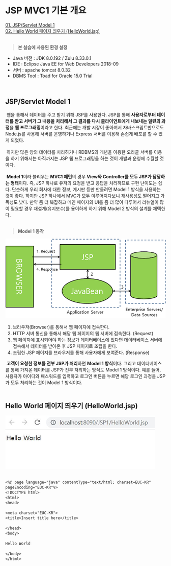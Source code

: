 # JSP MVC1 기본 개요
[01. JSP/Servlet Model 1](#jspservlet-model-1)<br/>
[02. Hello World 페이지 띄우기 (HelloWorld.jsp)](#hello-world-페이지-띄우기-helloworldjsp)<br/><br/>

> **본 실습에 사용된 환경 설정**

- Java 버전 : JDK 8.0.192 / Zulu 8.33.0.1
- IDE : Eclipse Java EE for Web Developers 2018-09
- 서버 : apache tomcat 8.0.32
- DBMS Tool : Toad for Oracle 15.0 Trial
<br/>

## JSP/Servlet Model 1
&nbsp;웹을 통해서 데이터를 주고 받기 위해 JSP를 사용한다. JSP를 통해 **사용자로부터 데이터를 받고 서버가 그 내용을 처리해서 그 결과를 다시 클라이언트에게 내보내는 일련의 과정**을 **웹 프로그래밍**이라고 한다. 최근에는 개발 시장이 좋아져서 자바스크립트만으로도 Node.js를 사용해 서버를 운영하거나 Express 서버를 이용해 손쉽게 배포를 할 수 있게 되었다.<br/><br/>
&nbsp;하지만 많은 양의 데이터를 처리하거나 RDBMS의 개념을 이용한 오라클 서버를 이용을 하기 위해서는 아직까지는 JSP 웹 프로그래밍을 하는 것이 개발과 운영에 수월할 것이다.<br/><br/>
&nbsp;**Model 1**이라 불리우는 **MVC1 패턴**의 경우 **View와 Controller를 모두 JSP가 담당하는 형태**이다. 즉, JSP 하나로 유저의 요청을 받고 응답을 처리하므로 구현 난이도는 쉽다. 단순하게 우리 회사에 대한 정보, 게시판 등만 만들려면 Model 1 방식을 사용하는 것이 좋다. 하지만 JSP 하나에서 MVC가 모두 이루어지다보니 재사용성도 떨어지고 가독성도 낮다. 만약 좀 더 복잡하고 메인 페이지의 UI를 좀 더 많이 다루어서 리뉴얼이 많이 필요할 경우 재설계(유지보수)를 용이하게 하기 위해 Model 2 방식의 설계를 채택한다.
<br/><br/>

> **Model 1 동작**

![Basic02](https://raw.githubusercontent.com/taechacode/JavaServletPageRepository/main/MVC1/images/Basic%20outline/JSP_MVC1_01_02.png)

1. 브라우저(Browser)를 통해서 웹 페이지에 접속한다.
2. HTTP 서버 통신을 통해서 해당 웹 페이지의 웹 서버에 접속한다. (Request)
3. 웹 페이지에 표시되어야 하는 정보가 데이터베이스에 있다면 데이터베이스 서버에 접속해서 데이터를 받아온 후 JSP 페이지로 조립을 한다. 
4. 조립한 JSP 페이지를 브라우저를 통해 사용자에게 보여준다. (Response)

&nbsp;**고객이 요청한 정보를 전부 JSP가 처리**하면 **Model 1 방식**이다. 그리고 데이터베이스를 통해 가져온 데이터를 JSP가 전부 처리하는 방식도 Model 1 방식이다. 예를 들어, 사용자가 아이디와 패스워드를 입력하고 로그인 버튼을 누르면 해당 로그인 과정을 JSP가 모두 처리하는 것이 Model 1 방식이다.
<br/><br/>
## Hello World 페이지 띄우기 (HelloWorld.jsp)
![Basic01](https://raw.githubusercontent.com/taechacode/JavaServletPageRepository/main/MVC1/images/Basic%20outline/JSP_MVC1_01_01.JPG)
```

<%@ page language="java" contentType="text/html; charset=EUC-KR" pageEncoding="EUC-KR"%>
<!DOCTYPE html>
<html>
<head>

<meta charset="EUC-KR">
<title>Insert title here</title>

</head>
<body>

Hello World

</body>
</html>

```

